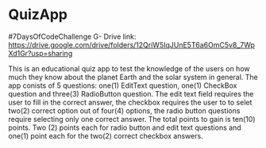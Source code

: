 # QuizApp
#7DaysOfCodeChallenge
G- Drive link: https://drive.google.com/drive/folders/12QriW5IqJUnE5T6a6OmC5v8_7WpXd1Gr?usp=sharing

This is an educational quiz app to test the knowledge of the users on how much they know about the planet Earth and the solar system in general. 
The app conists of 5 questions: one(1) EditText question, one(1) CheckBox question and three(3) RadioButton question. The edit text field 
requires the user to fill in the correct answer, the checkbox requires the user to to selet two(2) correct option out of four(4) options, 
the radio button questions require selecting only one correct answer. The total points to gain is ten(10) points. 
Two (2) points each for radio button and edit text questions and one(1) point each for the two(2) correct checkbox answers.
